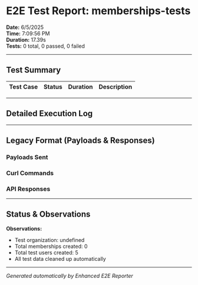 # E2E Test Report: memberships-tests

**Date:** 6/5/2025  
**Time:** 7:09:56 PM  
**Duration:** 17.39s  
**Tests:** 0 total, 0 passed, 0 failed  

---

## Test Summary

| Test Case | Status | Duration | Description |
|-----------|--------|----------|-------------|


---

## Detailed Execution Log



---

## Legacy Format (Payloads & Responses)

### Payloads Sent


### Curl Commands


### API Responses


---

## Status & Observations



**Observations:**
- Test organization: undefined
- Total memberships created: 0
- Total test users created: 5
- All test data cleaned up automatically

---
*Generated automatically by Enhanced E2E Reporter*
